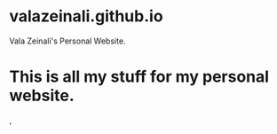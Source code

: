 # valazeinali.github.io
Vala Zeinali's Personal Website.

# This is all my stuff for my personal website.
,
